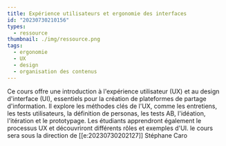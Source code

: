 ```yaml
---
title: Expérience utilisateurs et ergonomie des interfaces
id: "20230730210156"
types:
  - ressource
thumbnail: ./img/ressource.png
tags:
  - ergonomie
  - UX
  - design
  - organisation des contenus
---
```


Ce cours offre une introduction à l'expérience utilisateur (UX) et au design d'interface (UI), essentiels pour la création de plateformes de partage d'information. Il explore les méthodes clés de l'UX, comme les entretiens, les tests utilisateurs, la définition de personas, les tests AB, l'idéation, l'itération et le prototypage. Les étudiants apprendront également le processus UX et découvriront différents rôles et exemples d'UI.
le cours sera sous la direction de [[e:20230730202127]] Stéphane Caro
